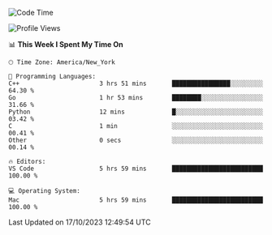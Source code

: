 <!--START_SECTION:waka-->
![Code Time](http://img.shields.io/badge/Code%20Time-557%20hrs%2059%20mins-blue)

![Profile Views](http://img.shields.io/badge/Profile%20Views-0-blue)

📊 **This Week I Spent My Time On** 

```text
🕑︎ Time Zone: America/New_York

💬 Programming Languages: 
C++                      3 hrs 51 mins       ████████████████░░░░░░░░░   64.30 % 
Go                       1 hr 53 mins        ████████░░░░░░░░░░░░░░░░░   31.66 % 
Python                   12 mins             █░░░░░░░░░░░░░░░░░░░░░░░░   03.42 % 
C                        1 min               ░░░░░░░░░░░░░░░░░░░░░░░░░   00.41 % 
Other                    0 secs              ░░░░░░░░░░░░░░░░░░░░░░░░░   00.14 % 

🔥 Editors: 
VS Code                  5 hrs 59 mins       █████████████████████████   100.00 % 

💻 Operating System: 
Mac                      5 hrs 59 mins       █████████████████████████   100.00 % 
```


 Last Updated on 17/10/2023 12:49:54 UTC
<!--END_SECTION:waka-->
